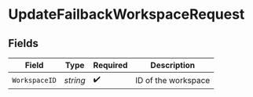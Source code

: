 # UpdateFailbackWorkspaceRequest


## Fields

| Field               | Type                | Required            | Description         |
| ------------------- | ------------------- | ------------------- | ------------------- |
| `WorkspaceID`       | *string*            | :heavy_check_mark:  | ID of the workspace |